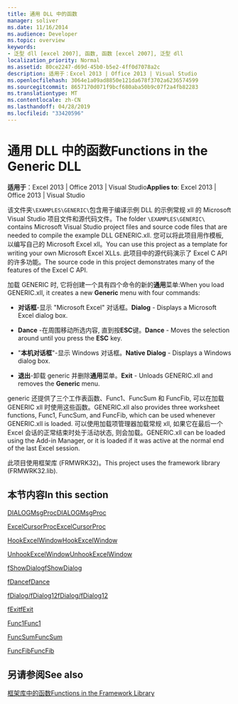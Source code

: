 ```yaml
---
title: 通用 DLL 中的函数
manager: soliver
ms.date: 11/16/2014
ms.audience: Developer
ms.topic: overview
keywords:
- 泛型 dll [excel 2007], 函数, 函数 [excel 2007], 泛型 dll
localization_priority: Normal
ms.assetid: 80ce2247-d69d-45b0-b5e2-4ff0d7078a2c
description: 适用于：Excel 2013 | Office 2013 | Visual Studio
ms.openlocfilehash: 3064e1a09ad8850e121da678f3702a6236574599
ms.sourcegitcommit: 8657170d071f9bcf680aba50b9c07f2a4fb82283
ms.translationtype: MT
ms.contentlocale: zh-CN
ms.lasthandoff: 04/28/2019
ms.locfileid: "33420596"
---
```

# <a name="functions-in-the-generic-dll"></a><span data-ttu-id="2cc5c-104">通用 DLL 中的函数</span><span class="sxs-lookup"><span data-stu-id="2cc5c-104">Functions in the Generic DLL</span></span>

 <span data-ttu-id="2cc5c-105">**适用于**：Excel 2013 | Office 2013 | Visual Studio</span><span class="sxs-lookup"><span data-stu-id="2cc5c-105">**Applies to**: Excel 2013 | Office 2013 | Visual Studio</span></span> 
  
<span data-ttu-id="2cc5c-106">该文件夹`\EXAMPLES\GENERIC\`包含用于编译示例 DLL 的示例常规 xll 的 Microsoft Visual Studio 项目文件和源代码文件。</span><span class="sxs-lookup"><span data-stu-id="2cc5c-106">The folder  `\EXAMPLES\GENERIC\` contains Microsoft Visual Studio project files and source code files that are needed to compile the example DLL GENERIC.xll.</span></span> <span data-ttu-id="2cc5c-107">您可以将此项目用作模板, 以编写自己的 Microsoft Excel xll。</span><span class="sxs-lookup"><span data-stu-id="2cc5c-107">You can use this project as a template for writing your own Microsoft Excel XLLs.</span></span> <span data-ttu-id="2cc5c-108">此项目中的源代码演示了 Excel C API 的许多功能。</span><span class="sxs-lookup"><span data-stu-id="2cc5c-108">The source code in this project demonstrates many of the features of the Excel C API.</span></span> 
  
<span data-ttu-id="2cc5c-109">加载 GENERIC 时, 它将创建一个具有四个命令的新的**通用**菜单:</span><span class="sxs-lookup"><span data-stu-id="2cc5c-109">When you load GENERIC.xll, it creates a new **Generic** menu with four commands:</span></span> 
  
- <span data-ttu-id="2cc5c-110">**对话框**-显示 "Microsoft Excel" 对话框。</span><span class="sxs-lookup"><span data-stu-id="2cc5c-110">**Dialog** - Displays a Microsoft Excel dialog box.</span></span> 
    
- <span data-ttu-id="2cc5c-111">**Dance** -在周围移动所选内容, 直到按**ESC**键。</span><span class="sxs-lookup"><span data-stu-id="2cc5c-111">**Dance** - Moves the selection around until you press the **ESC** key.</span></span> 
    
- <span data-ttu-id="2cc5c-112">"**本机对话框**"-显示 Windows 对话框。</span><span class="sxs-lookup"><span data-stu-id="2cc5c-112">**Native Dialog** - Displays a Windows dialog box.</span></span> 
    
- <span data-ttu-id="2cc5c-113">**退出**-卸载 generic 并删除**通用**菜单。</span><span class="sxs-lookup"><span data-stu-id="2cc5c-113">**Exit** - Unloads GENERIC.xll and removes the **Generic** menu.</span></span> 
    
<span data-ttu-id="2cc5c-114">generic 还提供了三个工作表函数、Func1、FuncSum 和 FuncFib, 可以在加载 GENERIC xll 时使用这些函数。</span><span class="sxs-lookup"><span data-stu-id="2cc5c-114">GENERIC.xll also provides three worksheet functions, Func1, FuncSum, and FuncFib, which can be used whenever GENERIC.xll is loaded.</span></span> <span data-ttu-id="2cc5c-115">可以使用加载项管理器加载常规 xll, 如果它在最后一个 Excel 会话的正常结束时处于活动状态, 则会加载。</span><span class="sxs-lookup"><span data-stu-id="2cc5c-115">GENERIC.xll can be loaded using the Add-in Manager, or it is loaded if it was active at the normal end of the last Excel session.</span></span>
  
<span data-ttu-id="2cc5c-116">此项目使用框架库 (FRMWRK32)。</span><span class="sxs-lookup"><span data-stu-id="2cc5c-116">This project uses the framework library (FRMWRK32.lib).</span></span>
  
## <a name="in-this-section"></a><span data-ttu-id="2cc5c-117">本节内容</span><span class="sxs-lookup"><span data-stu-id="2cc5c-117">In this section</span></span>

[<span data-ttu-id="2cc5c-118">DIALOGMsgProc</span><span class="sxs-lookup"><span data-stu-id="2cc5c-118">DIALOGMsgProc</span></span>](dialogmsgproc.md)
  
[<span data-ttu-id="2cc5c-119">ExcelCursorProc</span><span class="sxs-lookup"><span data-stu-id="2cc5c-119">ExcelCursorProc</span></span>](excelcursorproc.md)
  
[<span data-ttu-id="2cc5c-120">HookExcelWindow</span><span class="sxs-lookup"><span data-stu-id="2cc5c-120">HookExcelWindow</span></span>](hookexcelwindow.md)
  
[<span data-ttu-id="2cc5c-121">UnhookExcelWindow</span><span class="sxs-lookup"><span data-stu-id="2cc5c-121">UnhookExcelWindow</span></span>](unhookexcelwindow.md)
  
[<span data-ttu-id="2cc5c-122">fShowDialog</span><span class="sxs-lookup"><span data-stu-id="2cc5c-122">fShowDialog</span></span>](fshowdialog.md)
  
[<span data-ttu-id="2cc5c-123">fDance</span><span class="sxs-lookup"><span data-stu-id="2cc5c-123">fDance</span></span>](fdance.md)
  
[<span data-ttu-id="2cc5c-124">fDialog/fDialog12</span><span class="sxs-lookup"><span data-stu-id="2cc5c-124">fDialog/fDialog12</span></span>](fdialog-fdialog12.md)
  
[<span data-ttu-id="2cc5c-125">fExit</span><span class="sxs-lookup"><span data-stu-id="2cc5c-125">fExit</span></span>](fexit.md)
  
[<span data-ttu-id="2cc5c-126">Func1</span><span class="sxs-lookup"><span data-stu-id="2cc5c-126">Func1</span></span>](func1.md)
  
[<span data-ttu-id="2cc5c-127">FuncSum</span><span class="sxs-lookup"><span data-stu-id="2cc5c-127">FuncSum</span></span>](funcsum.md)
  
[<span data-ttu-id="2cc5c-128">FuncFib</span><span class="sxs-lookup"><span data-stu-id="2cc5c-128">FuncFib</span></span>](funcfib.md)
  
## <a name="see-also"></a><span data-ttu-id="2cc5c-129">另请参阅</span><span class="sxs-lookup"><span data-stu-id="2cc5c-129">See also</span></span>



[<span data-ttu-id="2cc5c-130">框架库中的函数</span><span class="sxs-lookup"><span data-stu-id="2cc5c-130">Functions in the Framework Library</span></span>](functions-in-the-framework-library.md)

